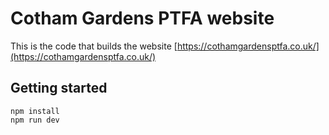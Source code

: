 # Cotham Gardens PTFA website

This is the code that builds the website [https://cothamgardensptfa.co.uk/](https://cothamgardensptfa.co.uk/)

## Getting started

    npm install
    npm run dev
